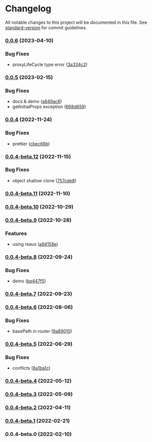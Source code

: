 # Changelog

All notable changes to this project will be documented in this file. See [standard-version](https://github.com/conventional-changelog/standard-version) for commit guidelines.

### [0.0.6](https://github.com/vocoWone/reaux-next/compare/v0.0.5...v0.0.6) (2023-04-10)


### Bug Fixes

* proxyLifeCycle type error ([3a334c2](https://github.com/vocoWone/reaux-next/commit/3a334c2f4652c476e45d130ea5cdb1d1a5746829))

### [0.0.5](https://github.com/vocoWone/reaux-next/compare/v0.0.4...v0.0.5) (2023-02-15)


### Bug Fixes

* docs & demo ([a849ac6](https://github.com/vocoWone/reaux-next/commit/a849ac60f056ab181f9f0985dd33a8ecd548600c))
* getInitialProps exception ([668d659](https://github.com/vocoWone/reaux-next/commit/668d659e4a9ff42ac6d240c2a55a475dc6e187bf))

### [0.0.4](https://github.com/vocoWone/reaux-next/compare/v0.0.4-beta.12...v0.0.4) (2022-11-24)


### Bug Fixes

* prettier ([cbec66b](https://github.com/vocoWone/reaux-next/commit/cbec66bfd47d93b7d32eaf9642a0d52f486bfb75))

### [0.0.4-beta.12](https://github.com/vocoWone/reaux-next/compare/v0.0.4-beta.11...v0.0.4-beta.12) (2022-11-15)

### Bug Fixes

- object shallow clone ([757cde8](https://github.com/vocoWone/reaux-next/commit/757cde80849a8a65a1a9d5778ee2e6fa547ef361))

### [0.0.4-beta.11](https://github.com/vocoWone/reaux-next/compare/v0.0.4-beta.10...v0.0.4-beta.11) (2022-11-10)

### [0.0.4-beta.10](https://github.com/vocoWone/reaux-next/compare/v0.0.4-beta.9...v0.0.4-beta.10) (2022-10-29)

### [0.0.4-beta.9](https://github.com/vocoWone/reaux-next/compare/v0.0.4-beta.8...v0.0.4-beta.9) (2022-10-28)

### Features

- using reaux ([a94158e](https://github.com/vocoWone/reaux-next/commit/a94158edef694a7ea010449b0dbd23ccd8632a48))

### [0.0.4-beta.8](https://github.com/vocoWone/reaux-next/compare/v0.0.4-beta.7...v0.0.4-beta.8) (2022-09-24)

### Bug Fixes

- demo ([be447f5](https://github.com/vocoWone/reaux-next/commit/be447f5adab1582eb8fd8d40e206837ed1abb126))

### [0.0.4-beta.7](https://github.com/vocoWone/reaux-next/compare/v0.0.4-beta.6...v0.0.4-beta.7) (2022-09-23)

### [0.0.4-beta.6](https://github.com/vocoWone/reaux-next/compare/v0.0.4-beta.5...v0.0.4-beta.6) (2022-08-06)

### Bug Fixes

- basePath in router ([9a89010](https://github.com/vocoWone/reaux-next/commit/9a89010b9270d24881f7a07cbe13a604a6d76efe))

### [0.0.4-beta.5](https://github.com/vocoWone/reaux-next/compare/v0.0.4-beta.0...v0.0.4-beta.5) (2022-06-29)

### Bug Fixes

- conflicts ([8a1ba1c](https://github.com/vocoWone/reaux-next/commit/8a1ba1c21a211e3cbab97fb421122ac2fc3c6cd7))

### [0.0.4-beta.4](https://github.com/vocoWone/reaux-next/compare/v0.0.4-beta.3...v0.0.4-beta.4) (2022-05-12)

### [0.0.4-beta.3](https://github.com/vocoWone/reaux-next/compare/v0.0.4-beta.2...v0.0.4-beta.3) (2022-05-09)

### [0.0.4-beta.2](https://github.com/vocoWone/reaux-next/compare/v0.0.4-beta.1...v0.0.4-beta.2) (2022-04-11)

### [0.0.4-beta.1](https://github.com/vocoWone/reaux-next/compare/v0.0.4-beta.0...v0.0.4-beta.1) (2022-02-21)

### 0.0.4-beta.0 (2022-02-10)
